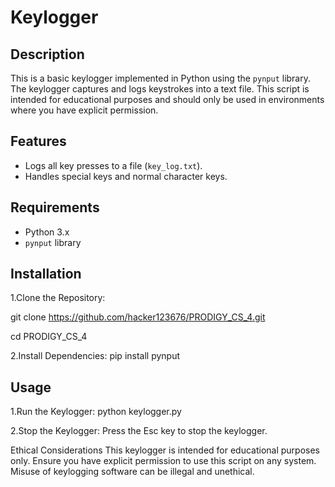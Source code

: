 # Keylogger

## Description

This is a basic keylogger implemented in Python using the `pynput` library. The keylogger captures and logs keystrokes into a text file. This script is intended for educational purposes and should only be used in environments where you have explicit permission.

## Features

- Logs all key presses to a file (`key_log.txt`).
- Handles special keys and normal character keys.

## Requirements

- Python 3.x
- `pynput` library

## Installation

1.Clone the Repository:

   git clone https://github.com/hacker123676/PRODIGY_CS_4.git
   
   cd PRODIGY_CS_4
   
2.Install Dependencies:
   pip install pynput

## Usage

1.Run the Keylogger:
python keylogger.py

2.Stop the Keylogger:
Press the Esc key to stop the keylogger.

Ethical Considerations
This keylogger is intended for educational purposes only. Ensure you have explicit permission to use this script on any system. Misuse of keylogging software can be illegal and unethical.
